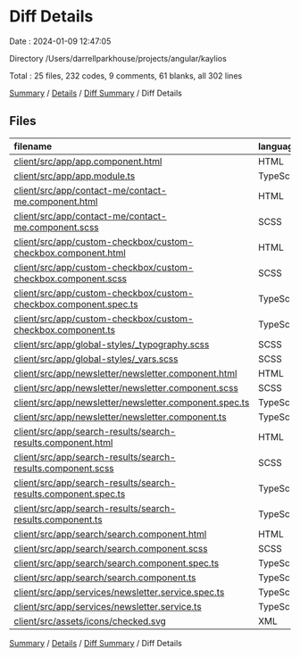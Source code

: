 # Diff Details

Date : 2024-01-09 12:47:05

Directory /Users/darrellparkhouse/projects/angular/kaylios

Total : 25 files,  232 codes, 9 comments, 61 blanks, all 302 lines

[Summary](results.md) / [Details](details.md) / [Diff Summary](diff.md) / Diff Details

## Files
| filename | language | code | comment | blank | total |
| :--- | :--- | ---: | ---: | ---: | ---: |
| [client/src/app/app.component.html](/client/src/app/app.component.html) | HTML | 1 | 0 | 1 | 2 |
| [client/src/app/app.module.ts](/client/src/app/app.module.ts) | TypeScript | 10 | 0 | 0 | 10 |
| [client/src/app/contact-me/contact-me.component.html](/client/src/app/contact-me/contact-me.component.html) | HTML | 11 | 0 | 2 | 13 |
| [client/src/app/contact-me/contact-me.component.scss](/client/src/app/contact-me/contact-me.component.scss) | SCSS | 21 | 1 | 3 | 25 |
| [client/src/app/custom-checkbox/custom-checkbox.component.html](/client/src/app/custom-checkbox/custom-checkbox.component.html) | HTML | 5 | 0 | 1 | 6 |
| [client/src/app/custom-checkbox/custom-checkbox.component.scss](/client/src/app/custom-checkbox/custom-checkbox.component.scss) | SCSS | 12 | 0 | 1 | 13 |
| [client/src/app/custom-checkbox/custom-checkbox.component.spec.ts](/client/src/app/custom-checkbox/custom-checkbox.component.spec.ts) | TypeScript | 17 | 0 | 5 | 22 |
| [client/src/app/custom-checkbox/custom-checkbox.component.ts](/client/src/app/custom-checkbox/custom-checkbox.component.ts) | TypeScript | 12 | 0 | 3 | 15 |
| [client/src/app/global-styles/_typography.scss](/client/src/app/global-styles/_typography.scss) | SCSS | 7 | 0 | 1 | 8 |
| [client/src/app/global-styles/_vars.scss](/client/src/app/global-styles/_vars.scss) | SCSS | 0 | 0 | 2 | 2 |
| [client/src/app/newsletter/newsletter.component.html](/client/src/app/newsletter/newsletter.component.html) | HTML | 1 | 0 | 1 | 2 |
| [client/src/app/newsletter/newsletter.component.scss](/client/src/app/newsletter/newsletter.component.scss) | SCSS | 0 | 0 | 1 | 1 |
| [client/src/app/newsletter/newsletter.component.spec.ts](/client/src/app/newsletter/newsletter.component.spec.ts) | TypeScript | 17 | 0 | 5 | 22 |
| [client/src/app/newsletter/newsletter.component.ts](/client/src/app/newsletter/newsletter.component.ts) | TypeScript | 11 | 6 | 3 | 20 |
| [client/src/app/search-results/search-results.component.html](/client/src/app/search-results/search-results.component.html) | HTML | 1 | 0 | 1 | 2 |
| [client/src/app/search-results/search-results.component.scss](/client/src/app/search-results/search-results.component.scss) | SCSS | 0 | 0 | 1 | 1 |
| [client/src/app/search-results/search-results.component.spec.ts](/client/src/app/search-results/search-results.component.spec.ts) | TypeScript | 17 | 0 | 5 | 22 |
| [client/src/app/search-results/search-results.component.ts](/client/src/app/search-results/search-results.component.ts) | TypeScript | 8 | 0 | 3 | 11 |
| [client/src/app/search/search.component.html](/client/src/app/search/search.component.html) | HTML | 6 | 0 | 1 | 7 |
| [client/src/app/search/search.component.scss](/client/src/app/search/search.component.scss) | SCSS | 6 | 0 | 1 | 7 |
| [client/src/app/search/search.component.spec.ts](/client/src/app/search/search.component.spec.ts) | TypeScript | 17 | 0 | 5 | 22 |
| [client/src/app/search/search.component.ts](/client/src/app/search/search.component.ts) | TypeScript | 27 | 1 | 5 | 33 |
| [client/src/app/services/newsletter.service.spec.ts](/client/src/app/services/newsletter.service.spec.ts) | TypeScript | 12 | 0 | 5 | 17 |
| [client/src/app/services/newsletter.service.ts](/client/src/app/services/newsletter.service.ts) | TypeScript | 8 | 1 | 4 | 13 |
| [client/src/assets/icons/checked.svg](/client/src/assets/icons/checked.svg) | XML | 5 | 0 | 1 | 6 |

[Summary](results.md) / [Details](details.md) / [Diff Summary](diff.md) / Diff Details